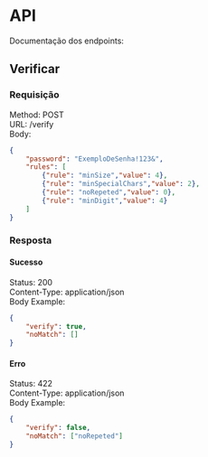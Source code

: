 # API

Documentação dos endpoints:

## Verificar


### Requisição

Method: POST<br/>
URL: /verify<br/>
Body:
```json
{
    "password": "ExemploDeSenha!123&",
    "rules": [
        {"rule": "minSize","value": 4},
        {"rule": "minSpecialChars","value": 2},
        {"rule": "noRepeted","value": 0},
        {"rule": "minDigit","value": 4}
    ]
}
```

### Resposta

#### Sucesso

Status: 200<br>
Content-Type: application/json<br>
Body Example:
```json
{
    "verify": true,
    "noMatch": []
}
```

#### Erro

Status: 422<br>
Content-Type: application/json<br>
Body Example:
```json
{
    "verify": false,
    "noMatch": ["noRepeted"]
}
```
